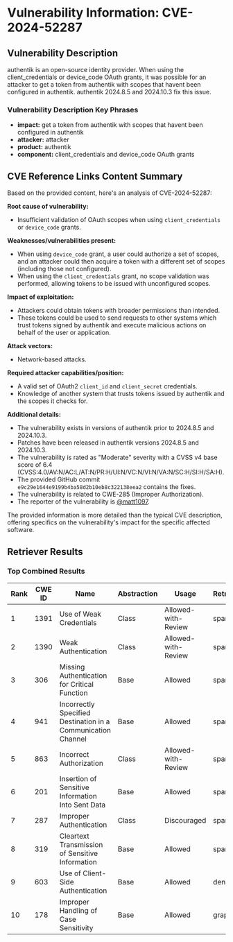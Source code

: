 # Vulnerability Information: CVE-2024-52287

## Vulnerability Description
authentik is an open-source identity provider. When using the client_credentials or device_code OAuth grants, it was possible for an attacker to get a token from authentik with scopes that havent been configured in authentik. authentik 2024.8.5 and 2024.10.3 fix this issue.

### Vulnerability Description Key Phrases
- **impact:** get a token from authentik with scopes that havent been configured in authentik
- **attacker:** attacker
- **product:** authentik
- **component:** client_credentials and device_code OAuth grants

## CVE Reference Links Content Summary
Based on the provided content, here's an analysis of CVE-2024-52287:

**Root cause of vulnerability:**
- Insufficient validation of OAuth scopes when using `client_credentials` or `device_code` grants.

**Weaknesses/vulnerabilities present:**
- When using `device_code` grant, a user could authorize a set of scopes, and an attacker could then acquire a token with a different set of scopes (including those not configured).
- When using the `client_credentials` grant, no scope validation was performed, allowing tokens to be issued with unconfigured scopes.

**Impact of exploitation:**
- Attackers could obtain tokens with broader permissions than intended.
- These tokens could be used to send requests to other systems which trust tokens signed by authentik and execute malicious actions on behalf of the user or application.

**Attack vectors:**
- Network-based attacks.

**Required attacker capabilities/position:**
- A valid set of OAuth2 `client_id` and `client_secret` credentials.
- Knowledge of another system that trusts tokens issued by authentik and the scopes it checks for.

**Additional details:**
- The vulnerability exists in versions of authentik prior to 2024.8.5 and 2024.10.3.
- Patches have been released in authentik versions 2024.8.5 and 2024.10.3.
- The vulnerability is rated as "Moderate" severity with a CVSS v4 base score of 6.4 (CVSS:4.0/AV:N/AC:L/AT:N/PR:H/UI:N/VC:N/VI:N/VA:N/SC:H/SI:H/SA:H).
- The provided GitHub commit `e9c29e1644e9199b4ba58d2b10eb8c322138eea2` contains the fixes.
- The vulnerability is related to CWE-285 (Improper Authorization).
- The reporter of the vulnerability is [@matt1097](https://github.com/matt1097).

The provided information is more detailed than the typical CVE description, offering specifics on the vulnerability's impact for the specific affected software.

## Retriever Results

### Top Combined Results

| Rank | CWE ID | Name | Abstraction | Usage  | Retrievers | Individual Scores |
|------|--------|------|-------------|-------|------------|-------------------|
| 1 | 1391 | Use of Weak Credentials | Class | Allowed-with-Review | sparse | 0.102 |
| 2 | 1390 | Weak Authentication | Class | Allowed-with-Review | sparse | 0.092 |
| 3 | 306 | Missing Authentication for Critical Function | Base | Allowed | sparse | 0.087 |
| 4 | 941 | Incorrectly Specified Destination in a Communication Channel | Base | Allowed | sparse | 0.087 |
| 5 | 863 | Incorrect Authorization | Class | Allowed-with-Review | sparse | 0.084 |
| 6 | 201 | Insertion of Sensitive Information Into Sent Data | Base | Allowed | sparse | 0.082 |
| 7 | 287 | Improper Authentication | Class | Discouraged | sparse | 0.082 |
| 8 | 319 | Cleartext Transmission of Sensitive Information | Base | Allowed | sparse | 0.080 |
| 9 | 603 | Use of Client-Side Authentication | Base | Allowed | dense | 0.394 |
| 10 | 178 | Improper Handling of Case Sensitivity | Base | Allowed | graph | 0.002 |

